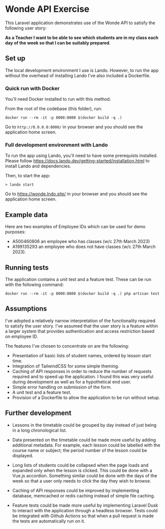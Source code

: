 # Wonde API Exercise

This Laravel application demonstrates use of the Wonde API to satisfy the
following user story:

__As a Teacher I want to be able to see which students are in my class each day
of the week so that I can be suitably prepared__.

## Set up

The local development environment I use is Lando. However, to run the app
without the overhead of installing Lando I've also included a Dockerfile.

### Quick run with Docker

You'll need Docker installed to run with this method.

From the root of the codebase (this folder), run:

`docker run --rm -it -p 8000:8000 $(docker build -q .)`

Go to `http://0.0.0.0:8000/` in your browser and you should see the application
home screen.

### Full development environment with Lando

To run the app using Lando, you'll need to have some prerequists installed.
Please follow https://docs.lando.dev/getting-started/installation.html to
install Lando and dependencies.

Then, to start the app:

```
> lando start
```

Go to https://wonde.lndo.site/ in your browser and you should see the
application home screen.

## Example data

Here are two examples of Employee IDs which can be used for demo purposes:
- A500460806 an employee who has classes (w/c 27th March 2023)
- A199135293 an employee who does not have classes (w/c 27th March 2023).

## Running tests

The application contains a unit test and a feature test. These can be run with
the following command:

`docker run --rm -it -p 8000:8000 $(docker build -q .) php artisan test`

## Assumptions

I've adopted a relatively narrow interpretation of the functionality required
to satisfy the user story. I've assumed that the user story is a feature within
a larger system that provides authentication and access restriction based on
employee ID.

The features I've chosen to concentrate on are the following:
- Presentation of basic lists of student names, ordered by lesson start time.
- Integration of TailwindCSS for some simple theming.
- Caching of API responses in order to reduce the number of requests required
and to speed up the application. I found this was very useful during development
as well as for a hypothetical end user.
- Simple error handling on submission of the form.
- A unit test and a feature test.
- Provision of a Dockerfile to allow the application to be run without setup.

## Further development

- Lessons in the timetable could be grouped by day instead of just being in a
long chronological list.

- Data presented on the timetable could be made more useful by adding additional
metadata. For example, each lesson could be labelled with the course name or
subject; the period number of the lesson could be displayed.

- Long lists of students could be collapsed when the page loads and expanded
only when the lesson is clicked. This could be done with a Vue.js accordion.
Something similar could be done with the days of the week so that a user only
needs to click the day they wish to browse.

- Caching of API responses could be improved by implementing database, memcached
or redis caching instead of simple file caching.

- Feature tests could be made more useful by implementing Laravel Dusk to
interact with the application through a headless browser. Tests could be
integrated with Github Actions so that when a pull request is made the tests are
automatically run on it.
